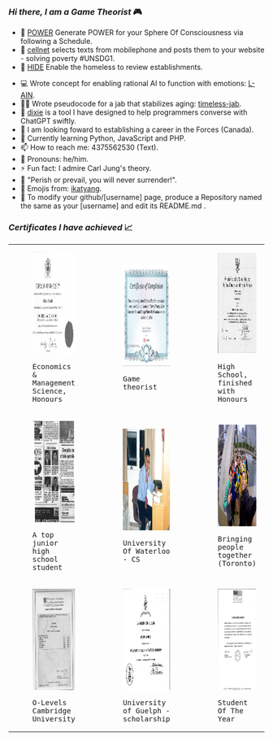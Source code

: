 ### _Hi there, I am a Game Theorist_ :video_game:

- :electric_plug: [POWER](https://GitHub.com/salmanshuaib/POWER) Generate POWER for your Sphere Of Consciousness via following a Schedule.
- 📲 [cellnet](https://github.com/salmanshuaib/cellnet) selects texts from mobilephone and posts them to your website - solving poverty #UNSDG1.
- :cold_face: [HIDE](https://GitHub.com/salmanshuaib/HIDE) Enable the homeless to review establishments.
<!-- - <img alt="USA flag" src="+5_PILOTING\USA_flag-PRTSCR.jpg" width="15" height="10"/>  [cos](https://GitHub.com/salmanshuaib/cos) - present causes: #TAYLOR2028, #UnitedLeft, #Israel, #Ukraine.
- :moneybag: [Janet](https://github.com/salmanshuaib/Janet) - boycott employers that do not compensate job application effort.
- :video_game: [pig](https://github.com/salmanshuaib/pig) - an experimental technology enabling one to pilot their Sphere Of Consciousness. -->
- :computer: Wrote concept for enabling rational AI to function with emotions: [L-AIN](https://github.com/salmanshuaib/L-AIN).
- 🧑‍⚕️ Wrote pseudocode for a jab that stabilizes aging: [timeless-jab](https://github.com/salmanshuaib/timeless-jab).
- 🚀 [dixie](https://github.com/salmanshuaib/dixie) is a tool I have designed to help programmers converse with ChatGPT swiftly.
- 🔭 I am looking foward to establishing a career in the Forces (Canada).
- 🌱 Currently learning Python, JavaScript and PHP.
- 📫 How to reach me: 4375562530 (Text).
- 💬 Pronouns: he/him.
- ⚡ Fun fact: I admire Carl Jung's theory.
- :scroll: "Perish or prevail, you will never surrender!". 
- :eyes: Emojis from: [ikatyang](https://github.com/ikatyang/emoji-cheat-sheet).
- :muscle: To modify your github/[username] page, produce a Repository named the same as your [username] and edit its README.md .


### _Certificates I have achieved_ :chart_with_upwards_trend:

<!-- <style>
    img {
        max-width: 300px;
        max-height: 200px;
    }
</style>
-->

<table>
    <tr>
        <td>
            <div>
            <kbd>
            <figure>
            <img alt="Salman Shuaib - Bachelor Of Commerce (Honors) in Economics and Management Science from Ryerson University (TMU)]" src="https://github.com/salmanshuaib/salmanshuaib/blob/main/certs/Ryerson%20Univesity%20-%20BComm%20(Hons).JPG"  width="300" height="200"/>
            <p>Economics & Management Science, Honours</p>
            </figure>
            </kbd>
            </div>
        </td>
        <td>
            <div>
            <kbd>
            <figure>
            <img alt="Salman Shuaib - certified Game Theorist" src="https://github.com/salmanshuaib/salmanshuaib/blob/main/certs/Game%20Theory.JPG"  width="300" height="200"/>
            <p>Game theorist</p>
            </figure>
            </kbd>
            </div>
        </td>
       <td>
            <div>
            <kbd>
            <figure>
            <img alt="Salman Shuaib - Ontario Secondary School Diploma" src="https://github.com/salmanshuaib/salmanshuaib/blob/main/certs/OSSD13.JPG"  width="300" height="200"/>
            <p>High School, finished with Honours</p>
            </figure>
            </kbd>
            </div>
        </td>
    </tr>
    <tr>
        <td>
            <div>
            <kbd>
            <figure>
            <img alt="Salman Shuaib - a High School top student from Pakistan" src="https://github.com/salmanshuaib/salmanshuaib/blob/main/certs/Acing%20Cambridge%20University%20O-Levels.JPG"  width="300" height="200"/>
            <p>A top junior high school student</p>
            </figure>
            </kbd>
            </div>
        </td>
        <td>
            <div>
            <kbd>
            <figure>
            <img alt="Salman Shuaib - Pink Tied at the CLT, University Of Waterloo" src="https://github.com/salmanshuaib/salmanshuaib/blob/main/certs/University%20Of%20Waterloo%20pink%20tie%20faculty%20mathematics.jpg"  width="300" height="200"/>
            <p>University Of Waterloo - CS</p>
            </figure>
            </kbd>
            </div>
        </td>
        <td>
            <div>
            <kbd>
            <figure>
            <img alt="Salman Shuaib - revived Toronto Watergun Fight at Nathan Phillips Square" src="https://github.com/salmanshuaib/salmanshuaib/blob/main/certs/Toronto%20Watergun%20Fight%20Revived%20-%20June%2014%202015%20-%2011220837_880180965406286_6292100396274192329_n.jpg"  width="300" height="200"/>
            <p>Bringing people together (Toronto)</p>
            </figure>
            </kbd>
            </div>
        </td>
    </tr>
    <tr>
        <td>
            <div>
            <kbd>
            <figure>
            <img alt="Salman Shuaib - GCE O Levels - Cambridge University" src="https://github.com/salmanshuaib/salmanshuaib/blob/main/certs/GCE%20O%20Levels%20-%20Cambridge.JPG"  width="300" height="200"/>
            <p>O-Levels Cambridge University</p>
            </figure>
            </kbd>
            </div>
        </td>
        <td>
            <div>
            <kbd>
            <figure>
            <img alt="Salman Shuaib - finished 6 High School Subjects in 6 months with awesome grades" src="https://github.com/salmanshuaib/salmanshuaib/blob/main/certs/University%20of%20Guelph%20-%20scholarsh.JPG"  width="300" height="200"/>
            <p>University of Guelph - scholarship</p>
            </figure>
            </kbd>
            </div>
        </td>
        <td>
            <div>
            <kbd>
            <figure>
            <img alt="Salman Shuaib - all around class act" src="https://github.com/salmanshuaib/salmanshuaib/blob/main/certs/Student%20of%20the%20Year%202000AD.JPG"  width="300" height="200"/>
            <p>Student Of The Year</p>
            </figure>
            </kbd>
            </div>
        </td>
    </tr>



    
    
</table>